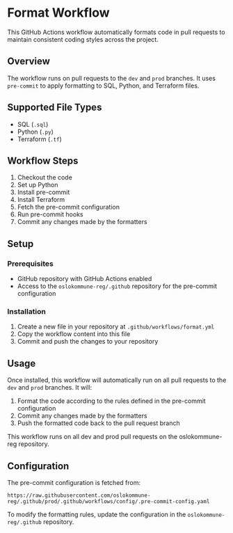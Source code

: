 # Format Workflow

This GitHub Actions workflow automatically formats code in pull requests to maintain consistent coding styles across the project.

## Overview

The workflow runs on pull requests to the `dev` and `prod` branches. It uses `pre-commit` to apply formatting to SQL, Python, and Terraform files.

## Supported File Types

- SQL (`.sql`)
- Python (`.py`)
- Terraform (`.tf`)

## Workflow Steps

1. Checkout the code
2. Set up Python
3. Install pre-commit
4. Install Terraform
5. Fetch the pre-commit configuration
6. Run pre-commit hooks
7. Commit any changes made by the formatters

## Setup

### Prerequisites

- GitHub repository with GitHub Actions enabled
- Access to the `oslokommune-reg/.github` repository for the pre-commit configuration

### Installation

1. Create a new file in your repository at `.github/workflows/format.yml`
2. Copy the workflow content into this file
3. Commit and push the changes to your repository

## Usage

Once installed, this workflow will automatically run on all pull requests to the `dev` and `prod` branches. It will:

1. Format the code according to the rules defined in the pre-commit configuration
2. Commit any changes made by the formatters
3. Push the formatted code back to the pull request branch


This workflow runs on all dev and prod pull requests on the oslokommune-reg repository.

## Configuration

The pre-commit configuration is fetched from:

```
https://raw.githubusercontent.com/oslokommune-reg/.github/prod/.github/workflows/config/.pre-commit-config.yaml
```

To modify the formatting rules, update the configuration in the `oslokommune-reg/.github` repository.
